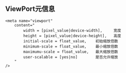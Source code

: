 ## ViewPort元信息

	<meta name="viewport"
		content="
			width = [pixel_value|device-width],		宽度
			height = [pixel_value|device-height],	高度
			initial-scale = float_value,  	初始缩放倍数
			minimum-scale = float_value,	最小缩放倍数
			maximumu-scale = float_value,	最大缩放倍数
			user-scalable = [yes|no]		是否允许缩放
		"
	/>